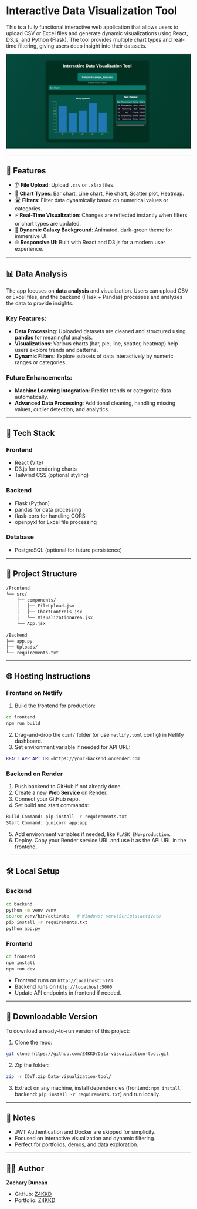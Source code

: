 # Interactive Data Visualization Tool

This is a fully functional interactive web application that allows users to upload CSV or Excel files and generate dynamic visualizations using React, D3.js, and Python (Flask). The tool provides multiple chart types and real-time filtering, giving users deep insight into their datasets.

![Logo](https://github.com/Z4KKD/Data-visualization-tool/blob/main/IDVT.png)

---

## 🚀 Features

* 👂 **File Upload**: Upload `.csv` or `.xlsx` files.
* 💬 **Chart Types**: Bar chart, Line chart, Pie chart, Scatter plot, Heatmap.
* 🛣️ **Filters**: Filter data dynamically based on numerical values or categories.
* ⚡ **Real-Time Visualization**: Changes are reflected instantly when filters or chart types are updated.
* 🌌 **Dynamic Galaxy Background**: Animated, dark-green theme for immersive UI.
* 🌐 **Responsive UI**: Built with React and D3.js for a modern user experience.

---

## 📊 Data Analysis

The app focuses on **data analysis** and visualization. Users can upload CSV or Excel files, and the backend (Flask + Pandas) processes and analyzes the data to provide insights.

### Key Features:

* **Data Processing**: Uploaded datasets are cleaned and structured using **pandas** for meaningful analysis.
* **Visualizations**: Various charts (bar, pie, line, scatter, heatmap) help users explore trends and patterns.
* **Dynamic Filters**: Explore subsets of data interactively by numeric ranges or categories.

### Future Enhancements:

* **Machine Learning Integration**: Predict trends or categorize data automatically.
* **Advanced Data Processing**: Additional cleaning, handling missing values, outlier detection, and analytics.

---

## 🧠 Tech Stack

### Frontend

* React (Vite)
* D3.js for rendering charts
* Tailwind CSS (optional styling)

### Backend

* Flask (Python)
* pandas for data processing
* flask-cors for handling CORS
* openpyxl for Excel file processing

### Database

* PostgreSQL (optional for future persistence)

---

## 📁 Project Structure

```
/Frontend
└── src/
    ├── components/
    │   ├── FileUpload.jsx
    │   ├── ChartControls.jsx
    │   └── VisualizationArea.jsx
    └── App.jsx

/Backend
├── app.py
├── Uploads/
└── requirements.txt
```

---

## 🌐 Hosting Instructions

### Frontend on Netlify

1. Build the frontend for production:

```bash
cd frontend
npm run build
```

2. Drag-and-drop the `dist/` folder (or use `netlify.toml` config) in Netlify dashboard.
3. Set environment variable if needed for API URL:

```bash
REACT_APP_API_URL=https://your-backend.onrender.com
```

### Backend on Render

1. Push backend to GitHub if not already done.
2. Create a new **Web Service** on Render.
3. Connect your GitHub repo.
4. Set build and start commands:

```bash
Build Command: pip install -r requirements.txt
Start Command: gunicorn app:app
```

5. Add environment variables if needed, like `FLASK_ENV=production`.
6. Deploy. Copy your Render service URL and use it as the API URL in the frontend.

---

## 🛠️ Local Setup

### Backend

```bash
cd backend
python -m venv venv
source venv/bin/activate   # Windows: venv\Scripts\activate
pip install -r requirements.txt
python app.py
```

### Frontend

```bash
cd frontend
npm install
npm run dev
```

* Frontend runs on `http://localhost:5173`
* Backend runs on `http://localhost:5000`
* Update API endpoints in frontend if needed.

---

## 💾 Downloadable Version

To download a ready-to-run version of this project:

1. Clone the repo:

```bash
git clone https://github.com/Z4KKD/Data-visualization-tool.git
```

2. Zip the folder:

```bash
zip -r IDVT.zip Data-visualization-tool/
```

3. Extract on any machine, install dependencies (frontend: `npm install`, backend: `pip install -r requirements.txt`) and run locally.

---

## 📌 Notes

* JWT Authentication and Docker are skipped for simplicity.
* Focused on interactive visualization and dynamic filtering.
* Perfect for portfolios, demos, and data exploration.

---

## 🧑‍💻 Author

**Zachary Duncan**

* GitHub: [Z4KKD](https://github.com/Z4KKD)
* Portfolio: [Z4KKD](https://z4kkd.netlify.app/)
